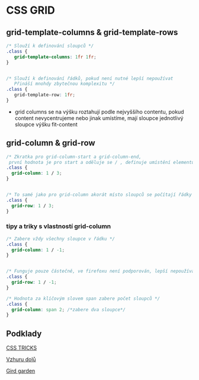 # CSS GRID


## grid-template-columns & grid-template-rows

```css
/* Slouží k definování sloupců */
.class {
   grid-template-columns: 1fr 1fr;
}


/* Slouží k definování řádků, pokud není nutné lepší nepoužívat
   Přináší mnohdy zbytečnou komplexitu */
.class {
   grid-template-row: 1fr;
}
```

- grid columns se na výšku roztahují podle nejvyššího contentu, pokud content nevycentrujeme nebo jinak umístíme, mají sloupce jednotlivý sloupce výšku fit-content

## grid-column & grid-row

```css
/* Zkratka pro grid-column-start a grid-column-end,
 první hodnota je pro start a oděluje se / , definuje umístění elementu v mřížce */
.class {
  grid-column: 1 / 3;
}


/* To samé jako pro grid-column akorát místo sloupců se počítají řádky */
.class {
  grid-row: 1 / 3;
}
```
### tipy a triky s vlastností grid-column

```css
/* Zabere vždy všechny sloupce v řádku */
.class {
  grid-column: 1 / -1;
}


/* Funguje pouze částečně, ve firefoxu není podporován, lepší nepoužívat */
.class {
  grid-row: 1 / -1;
}

/* Hodnota za klíčovým slovem span zabere počet sloupců */
.class {
  grid-column: span 2; /*zabere dva sloupce*/
}
```

## Podklady

[CSS TRICKS](https://css-tricks.com/snippets/css/complete-guide-grid/)

[Vzhuru dolů](https://www.vzhurudolu.cz/prirucka/css-grid)

[Gird garden](https://cssgridgarden.com/#cs)
